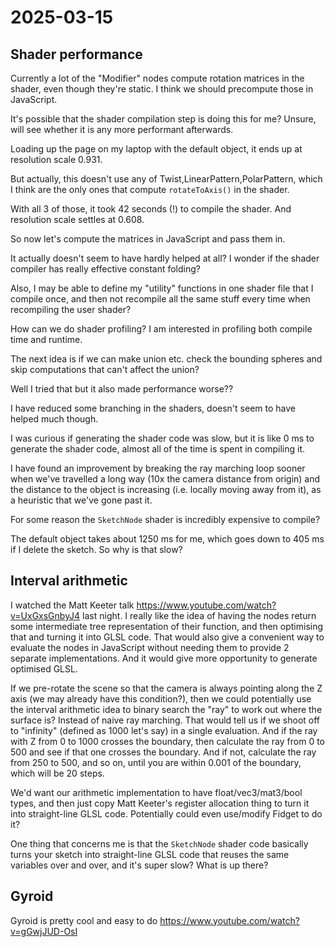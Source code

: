 # 2025-03-15

## Shader performance

Currently a lot of the "Modifier" nodes compute rotation matrices in the shader, even though they're static.
I think we should precompute those in JavaScript.

It's possible that the shader compilation step is doing this for me? Unsure, will see whether it is any more
performant afterwards.

Loading up the page on my laptop with the default object, it ends up at resolution scale 0.931.

But actually, this doesn't use any of Twist,LinearPattern,PolarPattern, which I think are the only ones
that compute `rotateToAxis()` in the shader.

With all 3 of those, it took 42 seconds (!) to compile the shader. And resolution scale settles at 0.608.

So now let's compute the matrices in JavaScript and pass them in.

It actually doesn't seem to have hardly helped at all? I wonder if the shader compiler has really effective constant folding?

Also, I may be able to define my "utility" functions in one shader file that I compile once, and then not recompile all
the same stuff every time when recompiling the user shader?

How can we do shader profiling? I am interested in profiling both compile time and runtime.

The next idea is if we can make union etc. check the bounding spheres and skip computations that can't affect the union?

Well I tried that but it also made performance worse??

I have reduced some branching in the shaders, doesn't seem to have helped much though.

I was curious if generating the shader code was slow, but it is like 0 ms to generate the shader code, almost all of the time is spent in compiling it.

I have found an improvement by breaking the ray marching loop sooner when we've travelled a long way (10x the camera distance from origin) and the distance
to the object is increasing (i.e. locally moving away from it), as a heuristic that we've gone past it.

For some reason the `SketchNode` shader is incredibly expensive to compile?

The default object takes about 1250 ms for me, which goes down to 405 ms if I
delete the sketch. So why is that slow?

## Interval arithmetic

I watched the Matt Keeter talk https://www.youtube.com/watch?v=UxGxsGnbyJ4 last night. I really like the idea of having the nodes return some intermediate
tree representation of their function, and then optimising that and turning it into GLSL code. That would also give a convenient way to evaluate the
nodes in JavaScript without needing them to provide 2 separate implementations. And it would give more opportunity to generate optimised GLSL.

If we pre-rotate the scene so that the camera is always pointing along the Z axis
(we may already have this condition?), then we could potentially use the interval arithmetic idea to
binary search the "ray" to work out where the surface is? Instead of naive ray marching. That would tell us if we shoot off to "infinity" (defined as
1000 let's say) in a single evaluation. And if the ray with Z from 0 to 1000 crosses the boundary, then calculate the ray from 0 to 500 and see if
that one crosses the boundary. And if not, calculate the ray from 250 to 500, and so on, until you are within 0.001 of the boundary, which will
be 20 steps.

We'd want our arithmetic implementation to have float/vec3/mat3/bool types, and
then just copy Matt Keeter's register allocation thing to turn it into
straight-line GLSL code. Potentially could even use/modify Fidget to do it?

One thing that concerns me is that the `SketchNode` shader code basically turns your
sketch into straight-line GLSL code that reuses the same variables over and over,
and it's super slow? What is up there?

## Gyroid

Gyroid is pretty cool and easy to do https://www.youtube.com/watch?v=gGwjJUD-OsI
